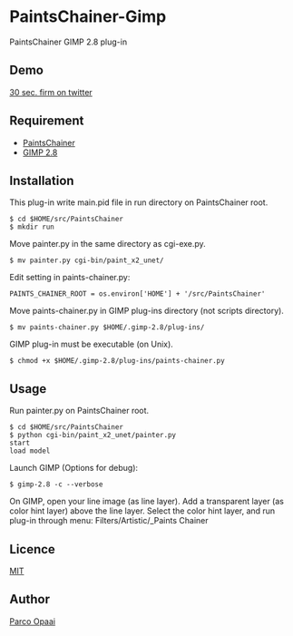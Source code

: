 # PaintsChainer-Gimp
PaintsChainer GIMP 2.8 plug-in

## Demo
[30 sec. firm on twitter](https://twitter.com/parco_opaai/status/828032261551316992)

## Requirement
- [PaintsChainer](https://github.com/pfnet/PaintsChainer)
- [GIMP 2.8](https://www.gimp.org/)

## Installation
This plug-in write main.pid file in run directory on PaintsChainer root.

    $ cd $HOME/src/PaintsChainer
    $ mkdir run

Move painter.py in the same directory as cgi-exe.py.

    $ mv painter.py cgi-bin/paint_x2_unet/

Edit setting in paints-chainer.py:

    PAINTS_CHAINER_ROOT = os.environ['HOME'] + '/src/PaintsChainer'

Move paints-chainer.py in GIMP plug-ins directory (not scripts directory).

    $ mv paints-chainer.py $HOME/.gimp-2.8/plug-ins/

GIMP plug-in must be executable (on Unix).

    $ chmod +x $HOME/.gimp-2.8/plug-ins/paints-chainer.py

## Usage
Run painter.py on PaintsChainer root.

    $ cd $HOME/src/PaintsChainer
    $ python cgi-bin/paint_x2_unet/painter.py
    start
    load model

Launch GIMP (Options for debug):

    $ gimp-2.8 -c --verbose

On GIMP, open your line image (as line layer).
Add a transparent layer (as color hint layer) above the line layer.
Select the color hint layer, and run plug-in through menu: Filters/Artistic/_Paints Chainer

## Licence
[MIT](https://github.com/opaai/PaintsChainer-Gimp/blob/master/LICENSE)

## Author
[Parco Opaai](https://github.com/opparco)
